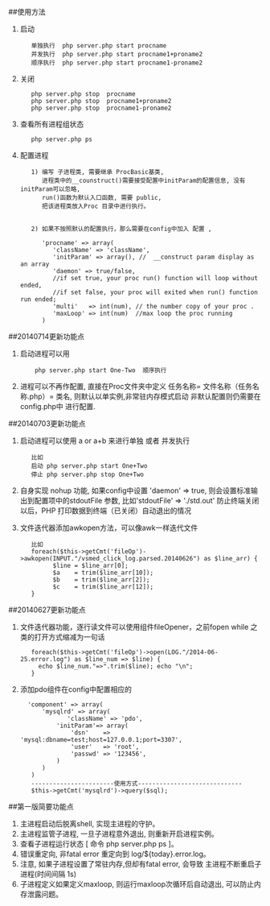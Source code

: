 ##使用方法


1. 启动 

          单独执行  php server.php start procname
          并发执行  php server.php start procname1+proname2
          顺序执行  php server.php start procname1-proname2
	
2. 关闭 

          php server.php stop  procname
          php server.php stop  procname1+proname2
          php server.php stop  procname1-proname2

3. 查看所有进程组状态

          php server.php ps

4. 配置进程

          1) 编写 子进程类, 需要继承 ProcBasic基类, 
             进程类中的__counstruct()需要接受配置中initParam的配置信息, 没有initParam可以忽略,  
             run()函数为默认入口函数, 需要 public, 
             把该进程类放入Proc 目录中进行执行。


          2) 如果不按照默认的配置执行，那么需要在config中加入 配置 ,
          
             'procname' => array(
                'className' => 'className',
                'initParam' => array(), //  __construct param display as an array
                'daemon' => true/false, 
                //if set true, your proc run() function will loop without ended, 
                //if set false, your proc will exited when run() function run ended; 
                'multi'   => int(num), // the number copy of your proc . 
                'maxLoop' => int(num)  //max loop the proc running
             )
         
	
	
##20140714更新功能点
1. 启动进程可以用 

           php server.php start One-Two  顺序执行


2. 进程可以不再作配置, 直接在Proc文件夹中定义 任务名称= 文件名称（任务名称.php）= 类名, 则默认以单实例,非常驻内存模式启动  非默认配置则仍需要在config.php中 进行配置.


##20140703更新功能点
1. 启动进程可以使用 a  or  a+b  来进行单独 或者 并发执行

          比如
          启动 php server.php start One+Two
          停止 php server.php stop One+Two 
 
2. 自身实现 nohup 功能, 如果config中设置 'daemon' => true,  则会设置标准输出到配置项中的stdoutFile 参数,  比如'stdoutFile' => './std.out'  防止终端关闭以后，PHP 打印数据到终端（已关闭）自动退出的情况


3. 文件迭代器添加awkopen方法，可以像awk一样迭代文件

          比如
          foreach($this->getCmt('fileOp')->awkopen(INPUT."/vsmed_click_log.parsed.20140626") as $line_arr) {
                $line = $line_arr[0];
                $a    = trim($line_arr[10]);
                $b    = trim($line_arr[2]);
                $c    = trim($line_arr[12]);
          }

##20140627更新功能点
1. 文件迭代器功能，逐行读文件可以使用组件fileOpener，之前fopen  while 之类的打开方式缩减为一句话

          foreach($this->getCmt('fileOp')->open(LOG."/2014-06-25.error.log") as $line_num => $line) {
          	echo $line_num."=>".trim($line); echo "\n";
          }	
         

2. 添加pdo组件在config中配置相应的

     	
      	 'component' => array(
      	     'mysqlrd' => array(
      	         	'className' => 'pdo',
      	         'initParam'=> array(
      	             'dsn'    => 'mysql:dbname=test;host=127.0.0.1;port=3307',
      	             'user'   => 'root',
      	             'passwd' => '123456',
      	         )
      	     )
      	  )
      	  -----------------------使用方式-----------------------------
      	  $this->getCmt('mysqlrd')->query($sql);
      	  
##第一版简要功能点


1. 主进程启动后脱离shell, 实现主进程的守护。
2. 主进程监管子进程, 一旦子进程意外退出, 则重新开启进程实例。
3. 查看子进程运行状态  [ 命令 php server.php ps ]。
4. 错误重定向, 非fatal error 重定向到 log/${today}.error.log。
5. 注意, 如果子进程设置了常驻内存,但却有fatal error, 会导致 主进程不断重启子进程(时间间隔 1s)
6. 子进程定义如果定义maxloop, 则运行maxloop次循环后自动退出, 可以防止内存泄露问题。
